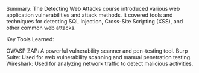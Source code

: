 Summary:
The Detecting Web Attacks course introduced various web application vulnerabilities and attack methods. It covered tools and techniques for detecting SQL Injection, Cross-Site Scripting (XSS), and other common web attacks.

Key Tools Learned:

OWASP ZAP: A powerful vulnerability scanner and pen-testing tool.
Burp Suite: Used for web vulnerability scanning and manual penetration testing.
Wireshark: Used for analyzing network traffic to detect malicious activities.

